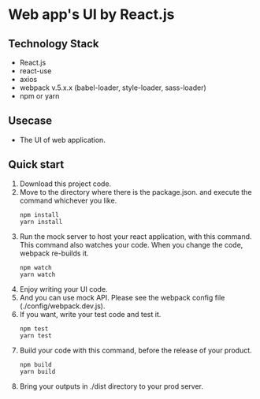 # Web app's UI by React.js

## Technology Stack

- React.js
- react-use
- axios
- webpack v.5.x.x (babel-loader, style-loader, sass-loader)
- npm or yarn

## Usecase

- The UI of web application.


## Quick start

1. Download this project code.
2. Move to the directory where there is the package.json. and execute the command whichever you like.
   ```
   npm install
   yarn install
   ```
3. Run the mock server to host your react application, with this command. This command also watches your code. When you change the code, webpack re-builds it.
   ```
   npm watch
   yarn watch
   ```
4. Enjoy writing your UI code.
5. And you can use mock API. Please see the webpack config file (./config/webpack.dev.js).
6. If you want, write your test code and test it.
   ```
   npm test
   yarn test
   ```
7. Build your code with this command, before the release of your product.
   ```
   npm build
   yarn build
   ```
8. Bring your outputs in ./dist directory to your prod server.
